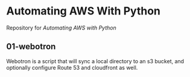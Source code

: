 # Automating AWS With Python
Repository for *Automating AWS with Python*
## 01-webotron

Webotron is a script that will sync a local directory to an s3 bucket, and optionally configure Route 53 and cloudfront as well.
